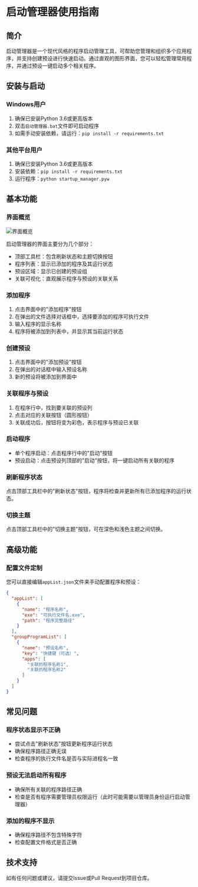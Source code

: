 # 启动管理器使用指南

## 简介

启动管理器是一个现代风格的程序启动管理工具，可帮助您管理和组织多个应用程序，并支持创建预设进行快速启动。通过直观的图形界面，您可以轻松管理常用程序，并通过预设一键启动多个相关程序。

## 安装与启动

### Windows用户
1. 确保已安装Python 3.6或更高版本
2. 双击`启动管理器.bat`文件即可启动程序
3. 如需手动安装依赖，请运行：`pip install -r requirements.txt`

### 其他平台用户
1. 确保已安装Python 3.6或更高版本
2. 安装依赖：`pip install -r requirements.txt`
3. 运行程序：`python startup_manager.pyw`

## 基本功能

### 界面概览

![界面概览](../screenshots/interface.png)

启动管理器的界面主要分为几个部分：
- 顶部工具栏：包含刷新状态和主题切换按钮
- 程序列表：显示已添加的程序及其运行状态
- 预设区域：显示已创建的预设组
- 关联可视化：直观展示程序与预设的关联关系

### 添加程序

1. 点击界面中的"添加程序"按钮
2. 在弹出的文件选择对话框中，选择要添加的程序可执行文件
3. 输入程序的显示名称
4. 程序将被添加到列表中，并显示其当前运行状态

### 创建预设

1. 点击界面中的"添加预设"按钮
2. 在弹出的对话框中输入预设名称
3. 新的预设将被添加到界面中

### 关联程序与预设

1. 在程序行中，找到要关联的预设列
2. 点击对应的关联按钮（圆形按钮）
3. 关联成功后，按钮将变为彩色，表示程序与预设已关联

### 启动程序

- 单个程序启动：点击程序行中的"启动"按钮
- 预设启动：点击预设列顶部的"启动"按钮，将一键启动所有关联的程序

### 刷新程序状态

点击顶部工具栏中的"刷新状态"按钮，程序将检查并更新所有已添加程序的运行状态。

### 切换主题

点击顶部工具栏中的"切换主题"按钮，可在深色和浅色主题之间切换。

## 高级功能

### 配置文件定制

您可以直接编辑`appList.json`文件来手动配置程序和预设：

```json
{
  "appList": [
    {
      "name": "程序名称",
      "exe": "可执行文件名.exe",
      "path": "程序完整路径"
    }
  ],
  "groupProgramList": [
    {
      "name": "预设名称",
      "key": "快捷键（可选）",
      "apps": [
        "关联的程序名称1",
        "关联的程序名称2"
      ]
    }
  ]
}
```

## 常见问题

### 程序状态显示不正确

- 尝试点击"刷新状态"按钮更新程序运行状态
- 确保程序路径正确无误
- 检查程序的执行文件名是否与实际进程名一致

### 预设无法启动所有程序

- 确保所有关联的程序路径正确
- 检查是否有程序需要管理员权限运行（此时可能需要以管理员身份运行启动管理器）

### 添加的程序不显示

- 确保程序路径不包含特殊字符
- 检查配置文件格式是否正确

## 技术支持

如有任何问题或建议，请提交Issue或Pull Request到项目仓库。 